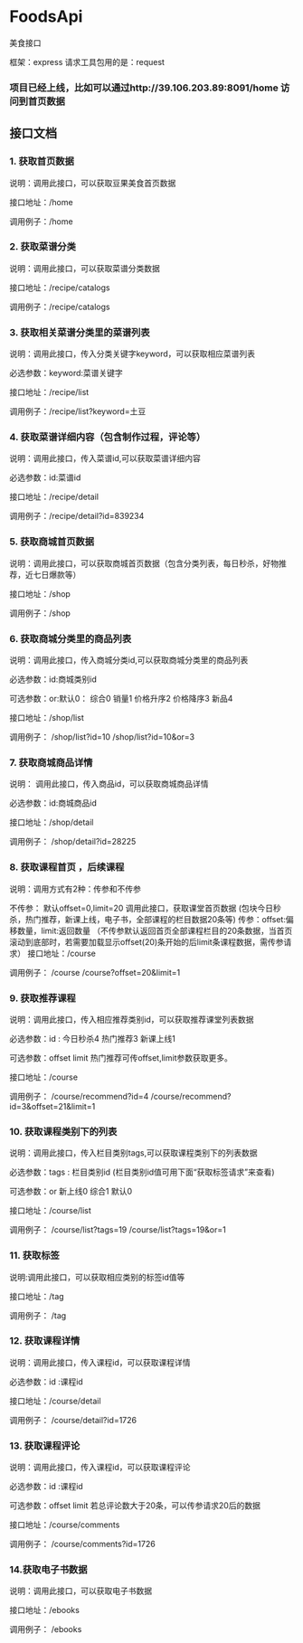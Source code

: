 # FoodsApi
美食接口


框架：express
请求工具包用的是：request 

### 项目已经上线，比如可以通过http://39.106.203.89:8091/home 访问到首页数据

## 接口文档
### 1. 获取首页数据
说明：调用此接口，可以获取豆果美食首页数据

接口地址：/home

调用例子：/home

### 2. 获取菜谱分类
说明：调用此接口，可以获取菜谱分类数据

接口地址：/recipe/catalogs

调用例子：/recipe/catalogs

### 3. 获取相关菜谱分类里的菜谱列表
说明：调用此接口，传入分类关键字keyword，可以获取相应菜谱列表

必选参数：keyword:菜谱关键字

接口地址：/recipe/list

调用例子：/recipe/list?keyword=土豆

### 4. 获取菜谱详细内容（包含制作过程，评论等）
说明：调用此接口，传入菜谱id,可以获取菜谱详细内容

必选参数：id:菜谱id

接口地址：/recipe/detail

调用例子：/recipe/detail?id=839234

### 5. 获取商城首页数据
说明：调用此接口，可以获取商城首页数据（包含分类列表，每日秒杀，好物推荐，近七日爆款等）

接口地址：/shop

调用例子：/shop

### 6. 获取商城分类里的商品列表
说明：调用此接口，传入商城分类id,可以获取商城分类里的商品列表

必选参数：id:商城类别id

可选参数：or:默认0： 综合0 销量1 价格升序2 价格降序3 新品4

接口地址：/shop/list

调用例子： /shop/list?id=10 /shop/list?id=10&or=3

### 7. 获取商城商品详情
说明： 调用此接口，传入商品id，可以获取商城商品详情

必选参数：id:商城商品id

接口地址：/shop/detail

调用例子： /shop/detail?id=28225

### 8. 获取课程首页 ，后续课程
说明：调用方式有2种：传参和不传参

不传参： 默认offset=0,limit=20 调用此接口，获取课堂首页数据 (包块今日秒杀，热门推荐，新课上线，电子书，全部课程的栏目数据20条等)
传参：offset:偏移数量，limit:返回数量 （不传参默认返回首页全部课程栏目的20条数据，当首页滚动到底部时，若需要加载显示offset(20)条开始的后limit条课程数据，需传参请求）
接口地址：/course

调用例子： /course /course?offset=20&limit=1

### 9. 获取推荐课程
说明：调用此接口，传入相应推荐类别id，可以获取推荐课堂列表数据

必选参数：id : 今日秒杀4 热门推荐3 新课上线1

可选参数：offset limit 热门推荐可传offset,limit参数获取更多。

接口地址：/course

调用例子： /course/recommend?id=4 /course/recommend?id=3&offset=21&limit=1

### 10. 获取课程类别下的列表
说明：调用此接口，传入栏目类别tags,可以获取课程类别下的列表数据

必选参数：tags : 栏目类别id (栏目类别id值可用下面“获取标签请求”来查看)

可选参数：or 新上线0 综合1 默认0

接口地址：/course/list

调用例子： /course/list?tags=19 /course/list?tags=19&or=1

### 11. 获取标签
说明:调用此接口，可以获取相应类别的标签id值等

接口地址：/tag

调用例子： /tag

### 12. 获取课程详情
说明：调用此接口，传入课程id，可以获取课程详情

必选参数：id :课程id

接口地址：/course/detail

调用例子： /course/detail?id=1726

### 13. 获取课程评论
说明：调用此接口，传入课程id，可以获取课程评论

必选参数：id :课程id

可选参数：offset limit 若总评论数大于20条，可以传参请求20后的数据

接口地址：/course/comments

调用例子： /course/comments?id=1726

### 14.获取电子书数据
说明：调用此接口，可以获取电子书数据

接口地址：/ebooks

调用例子： /ebooks

